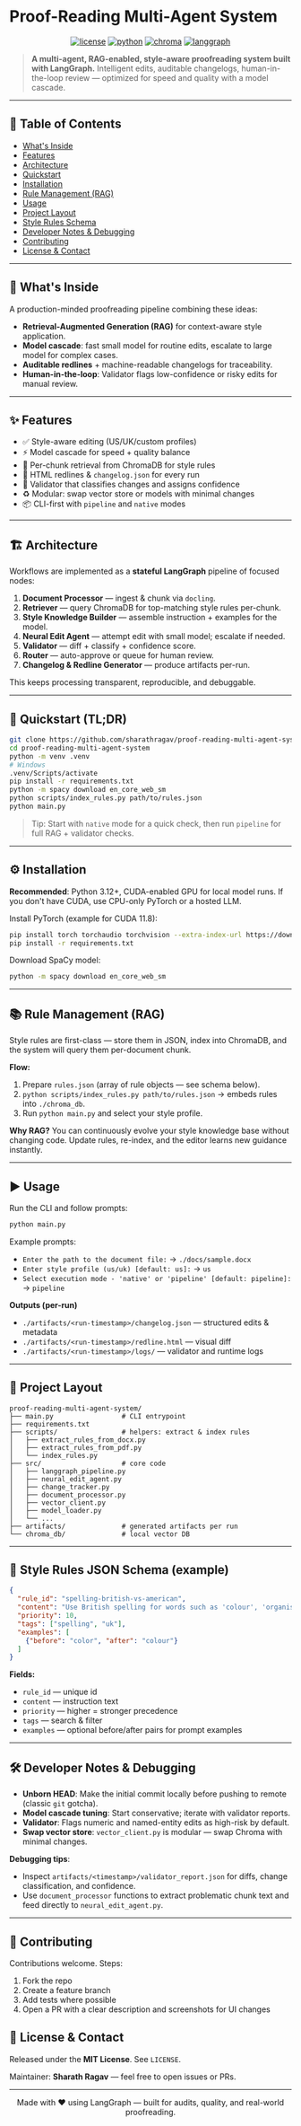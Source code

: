 # Proof-Reading Multi-Agent System

<p align="center">
</p>

<p align="center">
  <a href="#"><img alt="license" src="https://img.shields.io/badge/license-MIT-blue?style=flat-square"/></a>
  <a href="#"><img alt="python" src="https://img.shields.io/badge/python-3.12%2B-blue?style=flat-square"/></a>
  <a href="#"><img alt="chroma" src="https://img.shields.io/badge/vector_store-ChromaDB-lightgrey?style=flat-square"/></a>
  <a href="#"><img alt="langgraph" src="https://img.shields.io/badge/framework-LangGraph-purple?style=flat-square"/></a>
</p>

> **A multi-agent, RAG-enabled, style-aware proofreading system built with LangGraph.**
> Intelligent edits, auditable changelogs, human-in-the-loop review — optimized for speed and quality with a model cascade.

---

## 🔖 Table of Contents

* [What's Inside](#whats-inside)
* [Features](#features)
* [Architecture](#architecture)
* [Quickstart](#quickstart)
* [Installation](#installation)
* [Rule Management (RAG)](#rule-management-rag)
* [Usage](#usage)
* [Project Layout](#project-layout)
* [Style Rules Schema](#style-rules-schema)
* [Developer Notes & Debugging](#developer-notes--debugging)
* [Contributing](#contributing)
* [License & Contact](#license--contact)

---

## 🎯 What's Inside

A production-minded proofreading pipeline combining these ideas:

* **Retrieval-Augmented Generation (RAG)** for context-aware style application.
* **Model cascade**: fast small model for routine edits, escalate to large model for complex cases.
* **Auditable redlines** + machine-readable changelogs for traceability.
* **Human-in-the-loop**: Validator flags low-confidence or risky edits for manual review.

---

## ✨ Features

* ✅ Style-aware editing (US/UK/custom profiles)
* ⚡ Model cascade for speed + quality balance
* 🧠 Per-chunk retrieval from ChromaDB for style rules
* 📝 HTML redlines & `changelog.json` for every run
* 🔎 Validator that classifies changes and assigns confidence
* ♻️ Modular: swap vector store or models with minimal changes
* 📦 CLI-first with `pipeline` and `native` modes

---

## 🏗 Architecture

Workflows are implemented as a **stateful LangGraph** pipeline of focused nodes:

1. **Document Processor** — ingest & chunk via `docling`.
2. **Retriever** — query ChromaDB for top-matching style rules per-chunk.
3. **Style Knowledge Builder** — assemble instruction + examples for the model.
4. **Neural Edit Agent** — attempt edit with small model; escalate if needed.
5. **Validator** — diff + classify + confidence score.
6. **Router** — auto-approve or queue for human review.
7. **Changelog & Redline Generator** — produce artifacts per-run.

This keeps processing transparent, reproducible, and debuggable.

---

## 🚀 Quickstart (TL;DR)

```bash
git clone https://github.com/sharathragav/proof-reading-multi-agent-system.git
cd proof-reading-multi-agent-system
python -m venv .venv
# Windows
.venv/Scripts/activate
pip install -r requirements.txt
python -m spacy download en_core_web_sm
python scripts/index_rules.py path/to/rules.json
python main.py
```

> Tip: Start with `native` mode for a quick check, then run `pipeline` for full RAG + validator checks.

---

## ⚙️ Installation

**Recommended**: Python 3.12+, CUDA-enabled GPU for local model runs. If you don't have CUDA, use CPU-only PyTorch or a hosted LLM.

Install PyTorch (example for CUDA 11.8):

```bash
pip install torch torchaudio torchvision --extra-index-url https://download.pytorch.org/whl/cu118
pip install -r requirements.txt
```

Download SpaCy model:

```bash
python -m spacy download en_core_web_sm
```

---

## 📚 Rule Management (RAG)

Style rules are first-class — store them in JSON, index into ChromaDB, and the system will query them per-document chunk.

**Flow:**

1. Prepare `rules.json` (array of rule objects — see schema below).
2. `python scripts/index_rules.py path/to/rules.json` → embeds rules into `./chroma_db`.
3. Run `python main.py` and select your style profile.

**Why RAG?** You can continuously evolve your style knowledge base without changing code. Update rules, re-index, and the editor learns new guidance instantly.

---

## ▶️ Usage

Run the CLI and follow prompts:

```bash
python main.py
```

Example prompts:

* `Enter the path to the document file:` → `./docs/sample.docx`
* `Enter style profile (us/uk) [default: us]:` → `us`
* `Select execution mode - 'native' or 'pipeline' [default: pipeline]:` → `pipeline`

**Outputs (per-run)**

* `./artifacts/<run-timestamp>/changelog.json` — structured edits & metadata
* `./artifacts/<run-timestamp>/redline.html` — visual diff
* `./artifacts/<run-timestamp>/logs/` — validator and runtime logs

---

## 📁 Project Layout

```
proof-reading-multi-agent-system/
├── main.py                 # CLI entrypoint
├── requirements.txt
├── scripts/                # helpers: extract & index rules
│   ├── extract_rules_from_docx.py
│   ├── extract_rules_from_pdf.py
│   └── index_rules.py
├── src/                    # core code
│   ├── langgraph_pipeline.py
│   ├── neural_edit_agent.py
│   ├── change_tracker.py
│   ├── document_processor.py
│   ├── vector_client.py
│   ├── model_loader.py
│   └── ...
├── artifacts/              # generated artifacts per run
└── chroma_db/              # local vector DB
```

---

## 🧾 Style Rules JSON Schema (example)

```json
{
  "rule_id": "spelling-british-vs-american",
  "content": "Use British spelling for words such as 'colour', 'organise' when profile == 'uk'.",
  "priority": 10,
  "tags": ["spelling", "uk"],
  "examples": [
    {"before": "color", "after": "colour"}
  ]
}
```

**Fields:**

* `rule_id` — unique id
* `content` — instruction text
* `priority` — higher = stronger precedence
* `tags` — search & filter
* `examples` — optional before/after pairs for prompt examples

---

## 🛠 Developer Notes & Debugging

* **Unborn HEAD**: Make the initial commit locally before pushing to remote (classic `git` gotcha).
* **Model cascade tuning**: Start conservative; iterate with validator reports.
* **Validator**: Flags numeric and named-entity edits as high-risk by default.
* **Swap vector store**: `vector_client.py` is modular — swap Chroma with minimal changes.

**Debugging tips**:

* Inspect `artifacts/<timestamp>/validator_report.json` for diffs, change classification, and confidence.
* Use `document_processor` functions to extract problematic chunk text and feed directly to `neural_edit_agent.py`.

---

## 🤝 Contributing

Contributions welcome. Steps:

1. Fork the repo
2. Create a feature branch
3. Add tests where possible
4. Open a PR with a clear description and screenshots for UI changes

## 📜 License & Contact

Released under the **MIT License**. See `LICENSE`.

Maintainer: **Sharath Ragav** — feel free to open issues or PRs.

---

<p align="center">Made with ❤️ using LangGraph — built for audits, quality, and real-world proofreading.</p>
